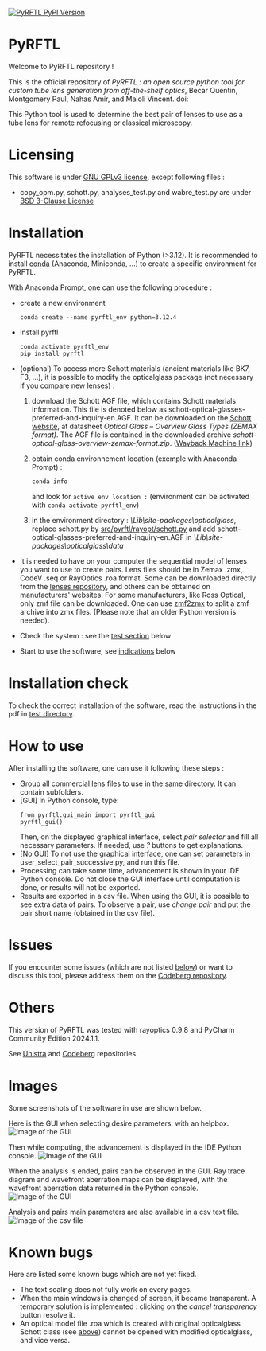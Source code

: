 [![PyRFTL PyPI Version](https://img.shields.io/pypi/v/pyrftl)](https://pypi.org/project/pyrftl/)


# PyRFTL

Welcome to PyRFTL repository !

This is the official repository of *PyRFTL : an open source python tool for custom tube lens generation from off-the-shelf optics*, Becar Quentin, Montgomery Paul, Nahas Amir, and Maioli Vincent. doi:

This Python tool is used to determine the best pair of lenses to use as a tube lens for remote refocusing or classical microscopy.


# Licensing
This software is under [GNU GPLv3 license](./LICENSES/License_GNU_GPLv3), except following files :
- copy_opm.py, schott.py, analyses_test.py and wabre_test.py are under [BSD 3-Clause License](./LICENSES/License_BSD3)


# Installation
PyRFTL necessitates the installation of Python (>3.12).
It is recommended to install [conda](https://www.anaconda.com/download/success) (Anaconda, Miniconda, ...) to create a specific environment for PyRFTL.

With Anaconda Prompt, one can use the following procedure :
- create a new environment
  ```
  conda create --name pyrftl_env python=3.12.4
  ```

- install pyrftl
  ```
  conda activate pyrftl_env
  pip install pyrftl
  ```

- (optional) To access more Schott materials (ancient materials like BK7, F3, ...), it is possible to modify the opticalglass package (not necessary if you compare new lenses) :
  1. download the Schott AGF file, which contains Schott materials information. This file is denoted below as schott-optical-glasses-preferred-and-inquiry-en.AGF. It can be downloaded on the [Schott website](https://www.schott.com/en-gb/products/optical-glass-p1000267/downloads), at datasheet *Optical Glass – Overview Glass Types (ZEMAX format)*. The AGF file is contained in the downloaded archive *schott-optical-glass-overview-zemax-format.zip*. ([Wayback Machine link](https://web.archive.org/web/20250401084236/https://www.schott.com/en-gb/products/optical-glass-p1000267/downloads))

  2. obtain conda environnement location (exemple with Anaconda Prompt) : 
     ```
     conda info
     ```
     and look for ```active env location :``` (environment can be activated with ```conda activate pyrftl_env```)

  3. in the environment directory <a name="schottclassmodification"></a> : *\Lib\site-packages\opticalglass*, replace schott.py by [src/pyrftl/rayopt/schott.py](https://gitlab.unistra.fr/opm_tools/pyrftl/-/blob/main/src/pyrftl/rayopt/schott.py) and add schott-optical-glasses-preferred-and-inquiry-en.AGF in *\Lib\site-packages\opticalglass\data*

- It is needed to have on your computer the sequential model of lenses you want to use to create pairs. Lens files should be in Zemax .zmx, CodeV .seq or RayOptics .roa format. Some can be downloaded directly from the [lenses repository](https://gitlab.unistra.fr/opm_tools/lenses), and others can be obtained on manufacturers' websites.
For some manufacturers, like Ross Optical, only zmf file can be downloaded. One can use [zmf2zmx](https://gist.github.com/ajeddeloh/0fad161538e140770308cbfc6b662b04) to split a zmf archive into zmx files. (Please note that an older Python version is needed).

- Check the system : see the [test section](#installation-check) below

- Start to use the software, see [indications](#how-to-use) below


# Installation check
To check the correct installation of the software, read the instructions in the pdf in [test directory](./test). 

# How to use
After installing the software, one can use it following these steps :
- Group all commercial lens files to use in the same directory. It can contain subfolders. 
- [GUI] In Python console, type: 
    ```
    from pyrftl.gui_main import pyrftl_gui
    pyrftl_gui()
    ```
  Then, on the displayed graphical interface, select *pair selector* and fill all necessary parameters. If needed, use *?* buttons to get explanations.
- [No GUI] To not use the graphical interface, one can set parameters in user_select_pair_successive.py, and run this file.
- Processing can take some time, advancement is shown in your IDE Python console. Do not close the GUI interface until computation is done, or results will not be exported.
- Results are exported in a csv file. When using the GUI, it is possible to see extra data of pairs. To observe a pair, use *change pair* and put the pair short name (obtained in the csv file).

# Issues
If you encounter some issues (which are not listed [below](#known-bugs)) or want to discuss this tool, please address them on the [Codeberg repository]().


# Others
This version of PyRFTL was tested with rayoptics 0.9.8 and PyCharm Community Edition 2024.1.1.


See [Unistra](https://gitlab.unistra.fr/opm_tools/pyrftl) and [Codeberg]() repositories.

# Images
Some screenshots of the software in use are shown below.

Here is the GUI when selecting desire parameters, with an helpbox.
![Image of the GUI](./demo_screenshots/tube_lens_parameters_selection.png)

Then while computing, the advancement is displayed in the IDE Python console.
![Image of the GUI](./demo_screenshots/processing.png)

When the analysis is ended, pairs can be observed in the GUI. Ray trace diagram and wavefront aberration maps can be displayed, with the wavefront aberration data returned in the Python console.
![Image of the GUI](./demo_screenshots/output_and_lens_analysis.png)

Analysis and pairs main parameters are also available in a csv text file.
![Image of the csv file](./demo_screenshots/csv.png)

# Known bugs
Here are listed some known bugs which are not yet fixed.
- The text scaling does not fully work on every pages.
- When the main windows is changed of screen, it became transparent. A temporary solution is implemented : clicking on the *cancel transparency* button resolve it.
- An optical model file .roa which is created with original opticalglass Schott class (see [above](#schottclassmodification)) cannot be opened with modified opticalglass, and vice versa.